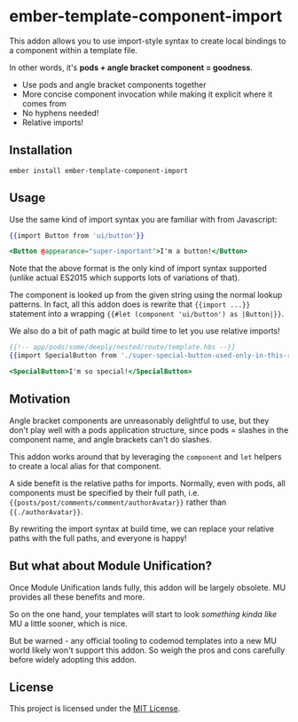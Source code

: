 ember-template-component-import
==============================================================================

This addon allows you to use import-style syntax to create local bindings to
a component within a template file.

In other words, it's **pods + angle bracket component = goodness**.

* Use pods and angle bracket components together
* More concise component invocation while making it explicit where it comes from
* No hyphens needed!
* Relative imports!

Installation
------------------------------------------------------------------------------

```
ember install ember-template-component-import
```


Usage
------------------------------------------------------------------------------

Use the same kind of import syntax you are familiar with from Javascript:

```hbs
{{import Button from 'ui/button'}}

<Button @appearance="super-important">I'm a button!</Button>
```

Note that the above format is the only kind of import syntax supported (unlike
actual ES2015 which supports lots of variations of that).

The component is looked up from the given string using the normal lookup
patterns. In fact, all this addon does is rewrite that `{{import ...}}` statement
into a wrapping `{{#let (component 'ui/button') as |Button|}}`.

We also do a bit of path magic at build time to let you use relative imports!

```hbs
{{!-- app/pods/some/deeply/nested/route/template.hbs --}}
{{import SpecialButton from './super-special-button-used-only-in-this-route'}}

<SpecialButton>I'm so special!</SpecialButton>
```

Motivation
------------------------------------------------------------------------------

Angle bracket components are unreasonably delightful to use, but they don't
play well with a pods application structure, since pods = slashes in the
component name, and angle brackets can't do slashes.

This addon works around that by leveraging the `component` and `let` helpers
to create a local alias for that component.

A side benefit is the relative paths for imports. Normally, even with pods,
all components must be specified by their full path, i.e.
`{{posts/post/comments/comment/authorAvatar}}` rather than `{{./authorAvatar}}`.

By rewriting the import syntax at build time, we can replace your relative paths
with the full paths, and everyone is happy!


But what about Module Unification?
------------------------------------------------------------------------------

Once Module Unification lands fully, this addon will be largely obsolete. MU
provides all these benefits and more.

So on the one hand, your templates will start to look _something kinda like_
MU a little sooner, which is nice.

But be warned - any official tooling to codemod templates into a new MU world
likely won't support this addon. So weigh the pros and cons carefully before
widely adopting this addon.

License
------------------------------------------------------------------------------

This project is licensed under the [MIT License](LICENSE.md).
